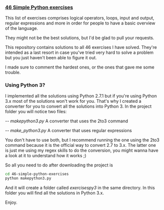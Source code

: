 ### [46 Simple Python exercises](http://www.ling.gu.se/~lager/python_exercises.html)

This list of exercises comprises logical operators, loops, input and output, regular expressions and more in order for people to have a basic overview of the language.

They might not be the best solutions, but I'd be glad to pull your requests.

This repository contains solutions to all 46 exercises I have solved. They're intended as a last resort in case you've tried very hard to solve a problem but you just haven't been able to figure it out.

I made sure to comment the hardest ones, or the ones that gave me some trouble.


### Using Python 3?

I implemented all the solutions using Python 2.7.1 but if you're using Python 3.x most of the solutions won't work for you.
That's why I created a converter for you to convert all the solutions into Python 3. 
In the project folder you will notice two files:

-- *makepython3.py* A converter that uses the 2to3 command

-- *make_python3.py* A converter that uses regular expressions

You don't have to use both, but I recommend running the one using the 2to3 command because it is the official way to convert 2.7 to 3.x. The latter one is just me using my regex skills to do the conversion, you might wanna have a look at it to understand how it works ;)

So all you need to do after downloading the project is

```bash
cd 46-simple-python-exercises
python makepython3.py
```

And it will create a folder called *exercisespy3* in the same directory. In this folder you will find all the solutions in Python 3.x.

Enjoy.